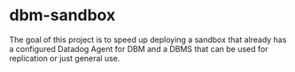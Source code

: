 # dbm-sandbox
The goal of this project is to speed up deploying a sandbox that already has a configured Datadog Agent for DBM and a DBMS that can be used for replication or just general use.
